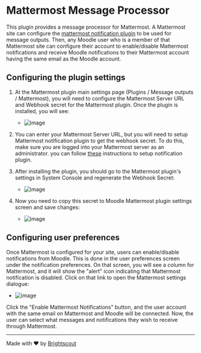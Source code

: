 # Mattermost Message Processor
This plugin provides a message processor for Mattermost. A Mattermost site can configure the [mattermost notification plugin](https://github.com/Brightscout/mattermost-plugin-moodle-notification) to be used for message outputs. Then, any Moodle user who is a member of that Mattermost site can configure their account to enable/disable Mattermost notifications and receive Moodle notifications to their Mattermost account having the same email as the Moodle account.

## Configuring the plugin settings

1. At the Mattermost plugin main settings page (Plugins / Message outputs / Mattermost), you will need to configure the Mattermost Server URL and Webhook secret for the Mattermost plugin. Once the plugin is installed, you will see:
    * ![image](https://user-images.githubusercontent.com/33994932/127824547-0d8f1ff8-d7fe-4b6c-b6a1-91693f782619.png)  

1. You can enter your Mattermost Server URL, but you will need to setup Mattermost notification plugin to get the webhook secret. To do this, make sure you are logged into your Mattermost server as an administrator. you can follow [these](https://github.com/Brightscout/x-mattermost-plugin-moodle-notification#installation) instructions to setup notification plugin.

1. After installing the plugin, you should go to the Mattermost plugin's settings in System Console and regenerate the Webhook Secret:
    * ![image](https://user-images.githubusercontent.com/33994932/127828620-408e0a01-e266-4909-9dab-6d6c930bda0e.png)

1. Now you need to copy this secret to Moodle Mattermost plugin settings screen and save changes:
    * ![image](https://user-images.githubusercontent.com/33994932/127829320-79ae99fc-339f-42ac-95a7-15710fd7cffb.png)

## Configuring user preferences

Once Mattermost is configured for your site, users can enable/disable notifications from Moodle. This is done in the user preferences screen under the notification preferences. On that screen, you will see a column for Mattermost, and it will show the "alert" icon indicating that Mattermost notification is disabled. Click on that link to open the Mattermost settings dialogue:

   * ![image](https://user-images.githubusercontent.com/33994932/127831621-71101b07-6227-4cc4-9583-df19ed97b845.png)

Click the "Enable Mattermost Notifications" button, and the user account with the same email on Mattermost and Moodle will be connected. Now, the user can select what messages and notifications they wish to receive through Mattermost.

---

Made with &#9829; by [Brightscout](http://www.brightscout.com)

